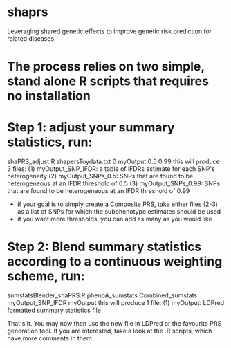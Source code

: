 # shaprs
Leveraging shared genetic effects to improve  genetic risk prediction for related diseases

# The process relies on two simple, stand alone R scripts that requires no installation

# Step 1: adjust your summary statistics, run:
shaPRS_adjust.R shapersToydata.txt 0 myOutput 0.5 0.99
this will produce 3 files:
(1) myOutput_SNP_lFDR: a table of lFDRs estimate for each SNP's heterogeneity
(2) myOutput_SNPs_0.5: SNPs that are found to be heterogeneous at an lFDR threshold of 0.5
(3) myOutput_SNPs_0.99: SNPs that are found to be heterogeneous at an lFDR threshold of 0.99
- if your goal is to simply create a Composite PRS, take either files (2-3) as a list of SNPs for which the subphenotype estimates  should be used
- if you want more thresholds, you can add as many as you would like


# Step 2: Blend summary statistics according to a continuous weighting scheme, run:
sumstatsBlender_shaPRS.R phenoA_sumstats Combined_sumstats myOutput_SNP_lFDR myOutput
this will produce 1 file:
(1) myOutput: LDPred formatted summary statistics file

That's it. You may now then use the new file in LDPred or the favourite PRS generation tool. 
If you are interested, take a look at the .R scripts, which have more comments in them.
